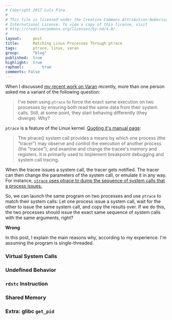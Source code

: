 ```yaml
---
# Copyright 2017 Luís Pina
#
# This file is licensed under the Creative Commons Attribution-NoDerivatives 4.0
# International License. To view a copy of this license, visit
# http://creativecommons.org/licenses/by-nd/4.0/.
#
layout:     post
title:      Matching Linux Processes Through ptrace
tags:       ptrace, linux, varan
group:      "blog"
published:  true
highlight:	true
raphael:		true
comments: False
---
```


When I discussed [my recent work on Varan](/projects/varan.html) recently, more than one person asked me
a variant of the following question:

> I've been using `ptrace` to force the exact same execution on two processes by
> ensuring both read the same data from their system calls.  Still, at some point,
> they start behaving differently (they diverge).  Why?

`ptrace` is a feature of the Linux kernel. [Quoting it's manual page](http://man7.org/linux/man-pages/man2/ptrace.2.html):

> The ptrace() system call provides a means by which one process (the "tracer")
> may observe and control the execution of another process (the "tracee"), and
> examine and change the tracee's memory and registers.  It is primarily used to
> implement breakpoint debugging and system call tracing.

When the tracee issues a system call, the tracer gets notified.  The tracer can
then change the parameters of the system call, or emulate it in any way.  For
instance, [`strace` uses ptrace to dump the sequence of system calls that a
process issues.](https://strace.io/)

So, we can launch the same program on two processes and use `ptrace` to match
their system calls:  Let one process issue a system call, wait for the other to
issue the same system call, and copy the results over.  If we do this, the two
processes should issue the exact same sequence of system calls with the same
arguments, right?

**Wrong**

In this post, I explain the main reasons why, according to my experience.  I'm
assuming the program is single-threaded.

### Virtual System Calls

### Undefined Behavior

### `rdstc` Instruction

### Shared Memory

### Extra: glibc `get_pid`
